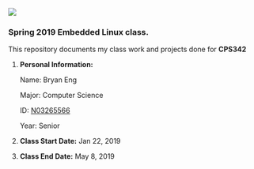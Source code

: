 ![](https://www.newpaltz.edu/media/identity/logos/newpaltzlogo.jpg)

### Spring 2019 Embedded Linux class.

This repository documents my class work and projects done for **CPS342**

1. **Personal Information:**

    Name: Bryan Eng

    Major: Computer Science

    ID: [N03265566](https://github.com/N03265566?tab=repositories)

    Year: Senior

2. **Class Start Date:** Jan 22, 2019

3. **Class End Date:** May 8, 2019
